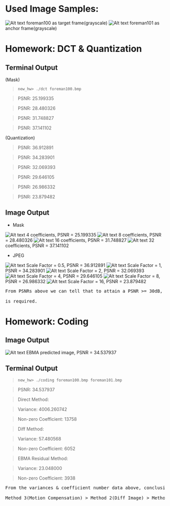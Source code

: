 Used Image Samples:
=======
![Alt text](foreman100.bmp "target") foreman100 as target frame(grayscale)
![Alt text](foreman101.bmp "anchor") foreman101 as anchor frame(grayscale)

Homework: DCT & Quantization
=======

Terminal Output
-------------
(Mask)

> ``new_hw> ./dct foreman100.bmp ``

> PSNR: 25.199335

> PSNR: 28.480326

> PSNR: 31.748827

> PSNR: 37.141102

(Quantization)

> PSNR: 36.912891

> PSNR: 34.283901

> PSNR: 32.069393

> PSNR: 29.646105

> PSNR: 26.986332

> PSNR: 23.879482


Image Output
-------------
* Mask

![Alt text](dctimg/Masked0.png "masked") 4 coefficients, PSNR = 25.199335
![Alt text](dctimg/Masked1.png "masked") 8 coefficients, PSNR = 28.480326
![Alt text](dctimg/Masked2.png "masked") 16 coefficients, PSNR = 31.748827
![Alt text](dctimg/Masked3.png "masked") 32 coefficients, PSNR = 37.141102

* JPEG

![Alt text](dctimg/Quantized0.500000.png "JPEG") Scale Factor = 0.5, PSNR = 36.912891
![Alt text](dctimg/Quantized1.000012.png "JPEG") Scale Factor = 1, PSNR = 34.283901
![Alt text](dctimg/Quantized2.000000.png "JPEG") Scale Factor = 2, PSNR = 32.069393
![Alt text](dctimg/Quantized4.000000.png "JPEG") Scale Factor = 4, PSNR = 29.646105
![Alt text](dctimg/Quantized8.000000.png "JPEG") Scale Factor = 8, PSNR = 26.986332
![Alt text](dctimg/Quantized16.000000.png "JPEG") Scale Factor = 16, PSNR = 23.879482


<pre>
From PSNRs above we can tell that to attain a PSNR >= 30dB, a coefficient number of 16 / scale factor of 2 

is required.
</pre>



Homework: Coding
=======

Image Output
-------------

![Alt text](predicted.png "Predicted") EBMA predicted image, PSNR = 34.537937

Terminal Output
-------------

> ``new_hw> ./coding foreman100.bmp foreman101.bmp ``

> PSNR: 34.537937

> Direct Method: 

> Variance: 4006.260742

> Non-zero Coefficient: 13758

> 

> Diff Method: 

> Variance: 57.480568

> Non-zero Coefficient: 6052

> 

> EBMA Residual Method: 

> Variance: 23.048000

> Non-zero Coefficient: 3938


<pre>
From the variances & coefficient number data above, conclusion can be drawn that coding efficiency :

Method 3(Motion Compensation) > Method 2(Diff Image) > Method 1(Direct).
</pre>

